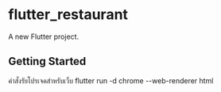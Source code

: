 # flutter_restaurant

A new Flutter project.

## Getting Started

คำสั่งรัยโปรเจคสำหรับเว็บ flutter run -d chrome --web-renderer html
